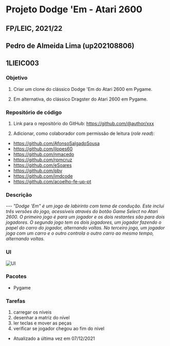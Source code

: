 # Projeto Dodge 'Em - Atari 2600
## FP/LEIC, 2021/22
## Pedro de Almeida Lima (up202108806)
## 1LIEIC003

### Objetivo

1. Criar um clone do clássico Dodge 'Em do Atari 2600 em Pygame.

2. Em alternativa, do clássico Dragster do Atari 2600 em Pygame.

### Repositório de código

1) Link para o repositório do GitHub: https://github.com/@author/xxx

2) Adicionar, como colaborador com permissão de leitura (*role read*):

- https://github.com/AfonsoSalgadoSousa
- https://github.com/jlopes60
- https://github.com/nmacedo
- https://github.com/rpmcruz
- https://github.com/eSoares
- https://github.com/pbv
- https://github.com/imdcode
- https://github.com/acoelho-fe-up-pt

### Descrição

*--- "Dodge 'Em" é um jogo de labirinto com tema de condução. Este inclui três versões do jogo, acessíveis através do botão Game Select no Atari 2600. O primeiro jogo é para um jogador e os dois restantes são para dois jogadores. O segundo jogo tem os dois jogadores, um jogador fazendo o papel do carro do jogador, alternando voltas. No terceiro jogo, um jogador joga com um carro e o outro controla o outro carro ao mesmo tempo, alternando voltas.*

### UI

![UI](https://www.retroplace.com/pics/atari2600/ingames/4705--dodge-em.png)

### Pacotes

- Pygame

### Tarefas

1. carregar os níveis
1. desenhar a matriz do nível
1. ler teclas e mover as peças
2. verificar se jogador chegou ao fim do nível

- Atualizado a última vez em 07/12/2021
